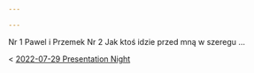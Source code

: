 ```yaml
---

---
```


Nr 1 Pawel i Przemek
Nr 2 Jak ktoś idzie przed mną w szeregu
...


< [2022-07-29 Presentation Night](Calendar/2022-07-29%20Presentation%20Night.md)